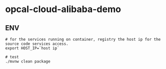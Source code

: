 # opcal-cloud-alibaba-demo

## ENV

```shell
# for the services running on container, registry the host ip for the source code services access.
export HOST_IP=`host ip`

# test
./mvnw clean package
```